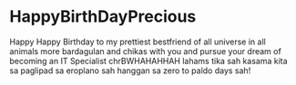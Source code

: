 # HappyBirthDayPrecious
Happy Happy Birthday to my prettiest bestfriend of all universe in all animals more bardagulan and chikas with you and pursue your dream of becoming an IT Specialist chrBWHAHAHHAH lahams tika sah kasama kita sa paglipad sa eroplano sah hanggan sa zero to paldo days sah!
